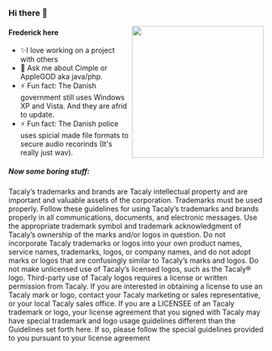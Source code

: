 ### Hi there 👋

<img align="right" src="https://tacaly.com/wp-content/uploads/2020/05/tacaly_new_logo-300x300.png" width="260">

#### Frederick here

- ✨I love working on a project with others 
- 💬 Ask me about Cimple or AppleGOD aka java/php.
- ⚡ Fun fact: The Danish government still uses Windows XP and Vista. And they are afrid to update.
- ⚡ Fun fact: The Danish police uses spicial made file formats to secure audio recorinds (It's really just wav).

##### Now some boring stuff:

Tacaly’s trademarks and brands are Tacaly intellectual property and are important and valuable assets of the corporation. Trademarks must be used properly. Follow these guidelines for using Tacaly’s trademarks and brands properly in all communications, documents, and electronic messages. Use the appropriate trademark symbol and trademark acknowledgment of Tacaly’s ownership of the marks and/or logos in question. Do not incorporate Tacaly trademarks or logos into your own product names, service names, trademarks, logos, or company names, and do not adopt marks or logos that are confusingly similar to Tacaly’s marks and logos. Do not make unlicensed use of Tacaly’s licensed logos, such as the Tacaly® logo. Third-party use of Tacaly logos requires a license or written permission from Tacaly. If you are interested in obtaining a license to use an Tacaly mark or logo, contact your Tacaly marketing or sales representative, or your local Tacaly sales office. If you are a LICENSEE of an Tacaly trademark or logo, your license agreement that you signed with Tacaly may have special trademark and logo usage guidelines different than the Guidelines set forth here. If so, please follow the special guidelines provided to you pursuant to your license agreement
